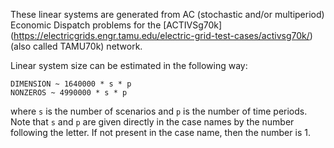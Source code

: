 These linear systems are generated from AC (stochastic and/or multiperiod) Economic Dispatch problems for the [ACTIVSg70k] (https://electricgrids.engr.tamu.edu/electric-grid-test-cases/activsg70k/) (also called TAMU70k) network.

Linear system size can be estimated in the following way:
```
DIMENSION ~ 1640000 * s * p
NONZEROS ~ 4990000 * s * p
```
where `s` is the number of scenarios and `p` is the number of time periods.  Note that `s` and `p` are given directly in the case names by the number following the letter.  If not present in the case name, then the number is 1.
